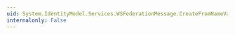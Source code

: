 ```yaml
---
uid: System.IdentityModel.Services.WSFederationMessage.CreateFromNameValueCollection(System.Uri,System.Collections.Specialized.NameValueCollection)
internalonly: False
---
```

